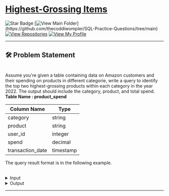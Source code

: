# [Highest-Grossing Items](https://datalemur.com/questions/sql-highest-grossing)
![Star Badge](https://img.shields.io/static/v1?label=%F0%9F%8C%9F&message=If%20Useful&style=style=flat&color=BC4E99)
[![View Main Folder](https://img.shields.io/badge/View-Main_Folder-971901?)](https://github.com/thecoddiwompler/SQL-Practice-Questions/tree/main)
[![View Repositories](https://img.shields.io/badge/View-My_Repositories-blue?logo=GitHub)](https://github.com/thecoddiwompler?tab=repositories)
[![View My Profile](https://img.shields.io/badge/View-My_Profile-green?logo=GitHub)](https://github.com/thecoddiwompler)

---

## 🛠️ Problem Statement
<br/>
Assume you're given a table containing data on Amazon customers and their spending on products in different categorie, write a query to identify the top two highest-grossing products within each category in the year 2022. The output should include the category, product, and total spend.
<br/>
  <b>Table Name : product_spend</b>

|  Column Name  |Type |
| ------------- | ------------- |
| category |	string |
| product |	string |
| user_id |	integer |
| spend |	decimal |
| transaction_date |	timestamp |

  
The query result format is in the following example. 
</br>
</br>
 <details>
<summary>
Input
</summary>
</br>

<b> Table Name: product_spend </b></br>

| category |	product |	user_id |	spend |	transaction_date |
| --------- | ------------- | ---------------- | -----| -------|
| appliance |	refrigerator |	165 |	246.00 |	12/26/2021 12:00:00 |
| appliance |	refrigerator |	123 |	299.99 |	03/02/2022 12:00:00 |
| appliance |	washing machine |	123 |	219.80 | 03/02/2022 12:00:00 |
| electronics |	vacuum |	178 |	152.00 |	04/05/2022 12:00:00 |
| electronics |	wireless headset |	156 |	249.90 |	07/08/2022 12:00:00 |
| electronics |	vacuum |	145 |	189.00 |	07/15/2022 12:00:00 |

</details>

<details>
<summary>
Output
</summary>
</br>

| category | product | total_spend |
| --- |----- |----|
| appliance |	refrigerator |	299.99 |
| appliance |	washing machine |	219.80 |
| electronics |	vacuum |	341.00 |
| electronics |	wireless headset |	249.90 |

</details>

---
